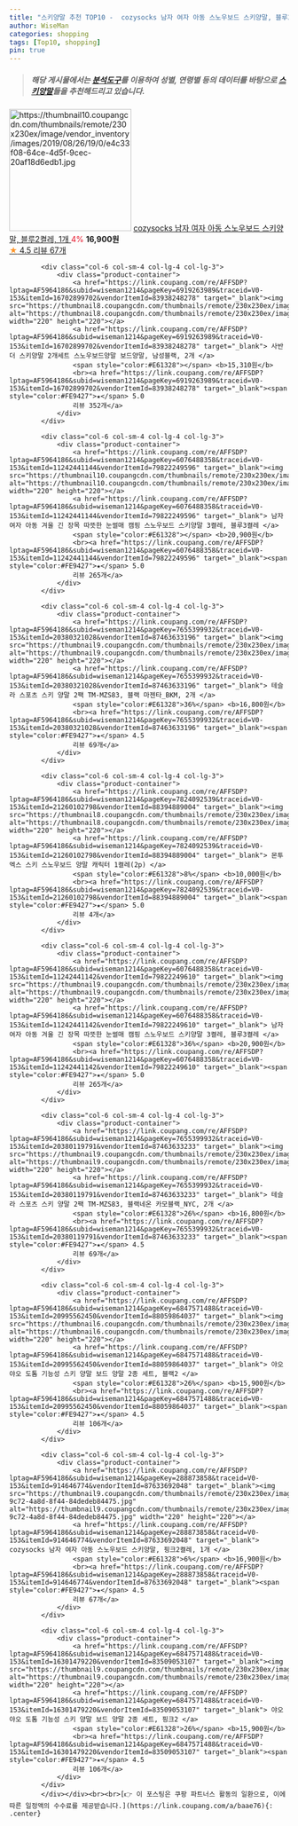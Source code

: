 ```yaml
---
title: "스키양말 추천 TOP10 -  cozysocks 남자 여자 아동 스노우보드 스키양말, 블루2켤레, 1개 "
author: WiseMan
categories: shopping
tags: [Top10, shopping]
pin: true
---
```


> ##### 해당 게시물에서는 [**분석도구**](https://itemscout.io/)를 이용하여 **성별**, **연령별** 등의 데이터를 바탕으로 [**스키양말**](https://link.coupang.com/a/baae76)들을 추천해드리고 있습니다.
<div class="container"><div class="row">
            <div class="col-6 col-sm-4 col-lg-4 col-lg-3">
                <div class="product-container">
                    <a href="https://link.coupang.com/re/AFFSDP?lptag=AF5964186&subid=wiseman1214&pageKey=288873858&traceid=V0-153&itemId=914646837&vendorItemId=87633692009" target="_blank"><img src="https://thumbnail10.coupangcdn.com/thumbnails/remote/230x230ex/image/vendor_inventory/images/2019/08/26/19/0/e4c33f08-64ce-4d5f-9cec-20af18d6edb1.jpg" alt="https://thumbnail10.coupangcdn.com/thumbnails/remote/230x230ex/image/vendor_inventory/images/2019/08/26/19/0/e4c33f08-64ce-4d5f-9cec-20af18d6edb1.jpg" width="220" height="220"></a>
                    <a href="https://link.coupang.com/re/AFFSDP?lptag=AF5964186&subid=wiseman1214&pageKey=288873858&traceid=V0-153&itemId=914646837&vendorItemId=87633692009" target="_blank"> cozysocks 남자 여자 아동 스노우보드 스키양말, 블루2켤레, 1개 </a>
                    <span style="color:#E61328">4%</span> <b>16,900원</b>
                    <br><a href="https://link.coupang.com/re/AFFSDP?lptag=AF5964186&subid=wiseman1214&pageKey=288873858&traceid=V0-153&itemId=914646837&vendorItemId=87633692009" target="_blank"><span style="color:#FE9427">★</span> 4.5
                    리뷰 67개</a>
                </div>
            </div>
            
            <div class="col-6 col-sm-4 col-lg-4 col-lg-3">
                <div class="product-container">
                    <a href="https://link.coupang.com/re/AFFSDP?lptag=AF5964186&subid=wiseman1214&pageKey=6919263989&traceid=V0-153&itemId=16702899702&vendorItemId=83938248278" target="_blank"><img src="https://thumbnail8.coupangcdn.com/thumbnails/remote/230x230ex/image/vendor_inventory/277a/50754d9cccb5509d782b935e70e6492f9f59ca3a7862661fafe829ae9d8d.jpg" alt="https://thumbnail8.coupangcdn.com/thumbnails/remote/230x230ex/image/vendor_inventory/277a/50754d9cccb5509d782b935e70e6492f9f59ca3a7862661fafe829ae9d8d.jpg" width="220" height="220"></a>
                    <a href="https://link.coupang.com/re/AFFSDP?lptag=AF5964186&subid=wiseman1214&pageKey=6919263989&traceid=V0-153&itemId=16702899702&vendorItemId=83938248278" target="_blank"> 사반더 스키양말 2개세트 스노우보드양말 보드양말, 남성블랙, 2개 </a>
                    <span style="color:#E61328"></span> <b>15,310원</b>
                    <br><a href="https://link.coupang.com/re/AFFSDP?lptag=AF5964186&subid=wiseman1214&pageKey=6919263989&traceid=V0-153&itemId=16702899702&vendorItemId=83938248278" target="_blank"><span style="color:#FE9427">★</span> 5.0
                    리뷰 352개</a>
                </div>
            </div>
            
            <div class="col-6 col-sm-4 col-lg-4 col-lg-3">
                <div class="product-container">
                    <a href="https://link.coupang.com/re/AFFSDP?lptag=AF5964186&subid=wiseman1214&pageKey=6076488358&traceid=V0-153&itemId=11242441144&vendorItemId=79822249596" target="_blank"><img src="https://thumbnail10.coupangcdn.com/thumbnails/remote/230x230ex/image/vendor_inventory/705d/77947d4c5a00994e339f3cdefd48b30c1652508366afb32cb46e6c548d57.jpg" alt="https://thumbnail10.coupangcdn.com/thumbnails/remote/230x230ex/image/vendor_inventory/705d/77947d4c5a00994e339f3cdefd48b30c1652508366afb32cb46e6c548d57.jpg" width="220" height="220"></a>
                    <a href="https://link.coupang.com/re/AFFSDP?lptag=AF5964186&subid=wiseman1214&pageKey=6076488358&traceid=V0-153&itemId=11242441144&vendorItemId=79822249596" target="_blank"> 남자 여자 아동 겨울 긴 장목 따뜻한 눈썰매 캠핑 스노우보드 스키양말 3켤레, 블루3켤레 </a>
                    <span style="color:#E61328"></span> <b>20,900원</b>
                    <br><a href="https://link.coupang.com/re/AFFSDP?lptag=AF5964186&subid=wiseman1214&pageKey=6076488358&traceid=V0-153&itemId=11242441144&vendorItemId=79822249596" target="_blank"><span style="color:#FE9427">★</span> 5.0
                    리뷰 265개</a>
                </div>
            </div>
            
            <div class="col-6 col-sm-4 col-lg-4 col-lg-3">
                <div class="product-container">
                    <a href="https://link.coupang.com/re/AFFSDP?lptag=AF5964186&subid=wiseman1214&pageKey=7655399932&traceid=V0-153&itemId=20380321028&vendorItemId=87463633196" target="_blank"><img src="https://thumbnail9.coupangcdn.com/thumbnails/remote/230x230ex/image/vendor_inventory/63dd/2a63f917098a8c9565ed9726f345505244c0ce64d197aae0d8b6b4e6cbd6.jpg" alt="https://thumbnail9.coupangcdn.com/thumbnails/remote/230x230ex/image/vendor_inventory/63dd/2a63f917098a8c9565ed9726f345505244c0ce64d197aae0d8b6b4e6cbd6.jpg" width="220" height="220"></a>
                    <a href="https://link.coupang.com/re/AFFSDP?lptag=AF5964186&subid=wiseman1214&pageKey=7655399932&traceid=V0-153&itemId=20380321028&vendorItemId=87463633196" target="_blank"> 테슬라 스포츠 스키 양말 2팩 TM-MZS83, 블랙 마젠타_BKM, 2개 </a>
                    <span style="color:#E61328">36%</span> <b>16,800원</b>
                    <br><a href="https://link.coupang.com/re/AFFSDP?lptag=AF5964186&subid=wiseman1214&pageKey=7655399932&traceid=V0-153&itemId=20380321028&vendorItemId=87463633196" target="_blank"><span style="color:#FE9427">★</span> 4.5
                    리뷰 69개</a>
                </div>
            </div>
            
            <div class="col-6 col-sm-4 col-lg-4 col-lg-3">
                <div class="product-container">
                    <a href="https://link.coupang.com/re/AFFSDP?lptag=AF5964186&subid=wiseman1214&pageKey=7824092539&traceid=V0-153&itemId=21260102798&vendorItemId=88394889004" target="_blank"><img src="https://thumbnail8.coupangcdn.com/thumbnails/remote/230x230ex/image/vendor_inventory/a5fc/b9387b65740df0dd69ac9b977226fb7cc737895a88a6981310810b9d91d1.jpg" alt="https://thumbnail8.coupangcdn.com/thumbnails/remote/230x230ex/image/vendor_inventory/a5fc/b9387b65740df0dd69ac9b977226fb7cc737895a88a6981310810b9d91d1.jpg" width="220" height="220"></a>
                    <a href="https://link.coupang.com/re/AFFSDP?lptag=AF5964186&subid=wiseman1214&pageKey=7824092539&traceid=V0-153&itemId=21260102798&vendorItemId=88394889004" target="_blank"> 몬투엑스 스키 스노우보드 양말 캐릭터 1켤레(2p) </a>
                    <span style="color:#E61328">8%</span> <b>10,000원</b>
                    <br><a href="https://link.coupang.com/re/AFFSDP?lptag=AF5964186&subid=wiseman1214&pageKey=7824092539&traceid=V0-153&itemId=21260102798&vendorItemId=88394889004" target="_blank"><span style="color:#FE9427">★</span> 5.0
                    리뷰 4개</a>
                </div>
            </div>
            
            <div class="col-6 col-sm-4 col-lg-4 col-lg-3">
                <div class="product-container">
                    <a href="https://link.coupang.com/re/AFFSDP?lptag=AF5964186&subid=wiseman1214&pageKey=6076488358&traceid=V0-153&itemId=11242441142&vendorItemId=79822249610" target="_blank"><img src="https://thumbnail9.coupangcdn.com/thumbnails/remote/230x230ex/image/vendor_inventory/c03a/bd7e1a43b0ce4a844e142a5f6e44e71f913383c4b436d6d40edc9d009a72.jpg" alt="https://thumbnail9.coupangcdn.com/thumbnails/remote/230x230ex/image/vendor_inventory/c03a/bd7e1a43b0ce4a844e142a5f6e44e71f913383c4b436d6d40edc9d009a72.jpg" width="220" height="220"></a>
                    <a href="https://link.coupang.com/re/AFFSDP?lptag=AF5964186&subid=wiseman1214&pageKey=6076488358&traceid=V0-153&itemId=11242441142&vendorItemId=79822249610" target="_blank"> 남자 여자 아동 겨울 긴 장목 따뜻한 눈썰매 캠핑 스노우보드 스키양말 3켤레, 블루3켤레 </a>
                    <span style="color:#E61328">36%</span> <b>20,900원</b>
                    <br><a href="https://link.coupang.com/re/AFFSDP?lptag=AF5964186&subid=wiseman1214&pageKey=6076488358&traceid=V0-153&itemId=11242441142&vendorItemId=79822249610" target="_blank"><span style="color:#FE9427">★</span> 5.0
                    리뷰 265개</a>
                </div>
            </div>
            
            <div class="col-6 col-sm-4 col-lg-4 col-lg-3">
                <div class="product-container">
                    <a href="https://link.coupang.com/re/AFFSDP?lptag=AF5964186&subid=wiseman1214&pageKey=7655399932&traceid=V0-153&itemId=20380119791&vendorItemId=87463633233" target="_blank"><img src="https://thumbnail9.coupangcdn.com/thumbnails/remote/230x230ex/image/vendor_inventory/6395/1e3313013d74fafd62e2de860dd79de5ac2e38d0197493073539bb366cc2.jpg" alt="https://thumbnail9.coupangcdn.com/thumbnails/remote/230x230ex/image/vendor_inventory/6395/1e3313013d74fafd62e2de860dd79de5ac2e38d0197493073539bb366cc2.jpg" width="220" height="220"></a>
                    <a href="https://link.coupang.com/re/AFFSDP?lptag=AF5964186&subid=wiseman1214&pageKey=7655399932&traceid=V0-153&itemId=20380119791&vendorItemId=87463633233" target="_blank"> 테슬라 스포츠 스키 양말 2팩 TM-MZS83, 블랙네온 카모블랙_NYC, 2개 </a>
                    <span style="color:#E61328">26%</span> <b>16,800원</b>
                    <br><a href="https://link.coupang.com/re/AFFSDP?lptag=AF5964186&subid=wiseman1214&pageKey=7655399932&traceid=V0-153&itemId=20380119791&vendorItemId=87463633233" target="_blank"><span style="color:#FE9427">★</span> 4.5
                    리뷰 69개</a>
                </div>
            </div>
            
            <div class="col-6 col-sm-4 col-lg-4 col-lg-3">
                <div class="product-container">
                    <a href="https://link.coupang.com/re/AFFSDP?lptag=AF5964186&subid=wiseman1214&pageKey=6847571488&traceid=V0-153&itemId=20995562450&vendorItemId=88059864037" target="_blank"><img src="https://thumbnail6.coupangcdn.com/thumbnails/remote/230x230ex/image/vendor_inventory/5b93/53212f202257f384378fd076045b1779a1f2ab89b4b7c4ab0f16bea133f1.jpg" alt="https://thumbnail6.coupangcdn.com/thumbnails/remote/230x230ex/image/vendor_inventory/5b93/53212f202257f384378fd076045b1779a1f2ab89b4b7c4ab0f16bea133f1.jpg" width="220" height="220"></a>
                    <a href="https://link.coupang.com/re/AFFSDP?lptag=AF5964186&subid=wiseman1214&pageKey=6847571488&traceid=V0-153&itemId=20995562450&vendorItemId=88059864037" target="_blank"> 야오야오 도톰 기능성 스키 양말 보드 양말 2종 세트, 블랙2 </a>
                    <span style="color:#E61328">26%</span> <b>15,900원</b>
                    <br><a href="https://link.coupang.com/re/AFFSDP?lptag=AF5964186&subid=wiseman1214&pageKey=6847571488&traceid=V0-153&itemId=20995562450&vendorItemId=88059864037" target="_blank"><span style="color:#FE9427">★</span> 4.5
                    리뷰 106개</a>
                </div>
            </div>
            
            <div class="col-6 col-sm-4 col-lg-4 col-lg-3">
                <div class="product-container">
                    <a href="https://link.coupang.com/re/AFFSDP?lptag=AF5964186&subid=wiseman1214&pageKey=288873858&traceid=V0-153&itemId=914646774&vendorItemId=87633692048" target="_blank"><img src="https://thumbnail9.coupangcdn.com/thumbnails/remote/230x230ex/image/vendor_inventory/images/2019/08/26/20/6/e6b79dd8-9c72-4a8d-8f44-84dedeb84475.jpg" alt="https://thumbnail9.coupangcdn.com/thumbnails/remote/230x230ex/image/vendor_inventory/images/2019/08/26/20/6/e6b79dd8-9c72-4a8d-8f44-84dedeb84475.jpg" width="220" height="220"></a>
                    <a href="https://link.coupang.com/re/AFFSDP?lptag=AF5964186&subid=wiseman1214&pageKey=288873858&traceid=V0-153&itemId=914646774&vendorItemId=87633692048" target="_blank"> cozysocks 남자 여자 아동 스노우보드 스키양말, 핑크2켤레, 1개 </a>
                    <span style="color:#E61328">6%</span> <b>16,900원</b>
                    <br><a href="https://link.coupang.com/re/AFFSDP?lptag=AF5964186&subid=wiseman1214&pageKey=288873858&traceid=V0-153&itemId=914646774&vendorItemId=87633692048" target="_blank"><span style="color:#FE9427">★</span> 4.5
                    리뷰 67개</a>
                </div>
            </div>
            
            <div class="col-6 col-sm-4 col-lg-4 col-lg-3">
                <div class="product-container">
                    <a href="https://link.coupang.com/re/AFFSDP?lptag=AF5964186&subid=wiseman1214&pageKey=6847571488&traceid=V0-153&itemId=16301479220&vendorItemId=83509053107" target="_blank"><img src="https://thumbnail9.coupangcdn.com/thumbnails/remote/230x230ex/image/vendor_inventory/fc83/35c4ac7cb6f05dcad827d9fbb213c4865e27af519b08aef891ebed059da9.jpg" alt="https://thumbnail9.coupangcdn.com/thumbnails/remote/230x230ex/image/vendor_inventory/fc83/35c4ac7cb6f05dcad827d9fbb213c4865e27af519b08aef891ebed059da9.jpg" width="220" height="220"></a>
                    <a href="https://link.coupang.com/re/AFFSDP?lptag=AF5964186&subid=wiseman1214&pageKey=6847571488&traceid=V0-153&itemId=16301479220&vendorItemId=83509053107" target="_blank"> 야오야오 도톰 기능성 스키 양말 보드 양말 2종 세트, 핑크2 </a>
                    <span style="color:#E61328">26%</span> <b>15,900원</b>
                    <br><a href="https://link.coupang.com/re/AFFSDP?lptag=AF5964186&subid=wiseman1214&pageKey=6847571488&traceid=V0-153&itemId=16301479220&vendorItemId=83509053107" target="_blank"><span style="color:#FE9427">★</span> 4.5
                    리뷰 106개</a>
                </div>
            </div>
            </div></div><br><br>[👉 이 포스팅은 쿠팡 파트너스 활동의 일환으로, 이에 따른 일정액의 수수료를 제공받습니다.](https://link.coupang.com/a/baae76){: .center}